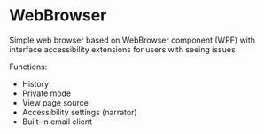 # WebBrowser
Simple web browser based on WebBrowser component (WPF) with interface accessibility extensions for users with seeing issues

Functions:
  - History
  - Private mode
  - View page source
  - Accessibility settings (narrator)
  - Built-in email client
